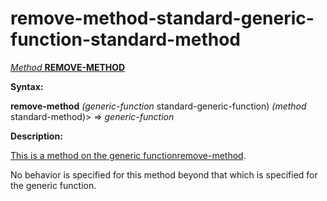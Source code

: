 remove-method-standard-generic-function-standard-method
=======================================================

[*Method* **REMOVE-METHOD**]()

**Syntax:**

**remove-method** *(generic-function* standard-generic-function) *(method* standard-method)> => *generic-function*

**Description:**

[This is a method on the generic function]()[remove-method](remove-method.md).

No behavior is specified for this method beyond that which is specified for the generic function.
